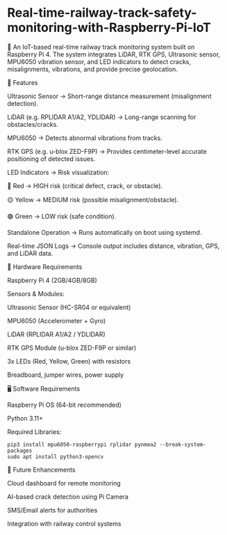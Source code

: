 # Real-time-railway-track-safety-monitoring-with-Raspberry-Pi-IoT
🚆 An IoT-based real-time railway track monitoring system built on Raspberry Pi 4.
The system integrates LiDAR, RTK GPS, Ultrasonic sensor, MPU6050 vibration sensor, and LED indicators to detect cracks, misalignments, vibrations, and provide precise geolocation.

🔹 Features

  Ultrasonic Sensor → Short-range distance measurement (misalignment detection).

  LiDAR (e.g. RPLIDAR A1/A2, YDLIDAR) → Long-range scanning for obstacles/cracks.

  MPU6050 → Detects abnormal vibrations from tracks.

  RTK GPS (e.g. u-blox ZED-F9P) → Provides centimeter-level accurate positioning of detected issues.

  LED Indicators → Risk visualization:

  🔴 Red → HIGH risk (critical defect, crack, or obstacle).

  🟡 Yellow → MEDIUM risk (possible misalignment/obstacle).

  🟢 Green → LOW risk (safe condition).

  Standalone Operation → Runs automatically on boot using systemd.

  Real-time JSON Logs → Console output includes distance, vibration, GPS, and LiDAR data.

🔧 Hardware Requirements

  Raspberry Pi 4 (2GB/4GB/8GB)

  Sensors & Modules:

  Ultrasonic Sensor (HC-SR04 or equivalent)

  MPU6050 (Accelerometer + Gyro)

  LiDAR (RPLIDAR A1/A2 / YDLIDAR)

  RTK GPS Module (u-blox ZED-F9P or similar)

  3x LEDs (Red, Yellow, Green) with resistors

  Breadboard, jumper wires, power supply

🖥️ Software Requirements

  Raspberry Pi OS (64-bit recommended)

  Python 3.11+

  Required Libraries:

    pip3 install mpu6050-raspberrypi rplidar pynmea2 --break-system-packages
    sudo apt install python3-opencv

🚀 Future Enhancements

  Cloud dashboard for remote monitoring

  AI-based crack detection using Pi Camera

  SMS/Email alerts for authorities

  Integration with railway control systems

